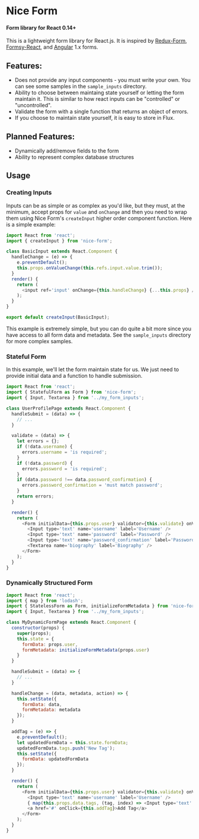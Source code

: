 # Nice Form
#### Form library for React 0.14+

This is a lightweight form library for React.js. It is inspired by [Redux-Form](https://github.com/erikras/redux-form), [Formsy-React](https://github.com/christianalfoni/formsy-react), and [Angular](https://angularjs.org/) 1.x forms.

## Features:

* Does not provide any input components - you must write your own. You can see some samples in the `sample_inputs` directory.
* Ability to choose between maintaing state yourself or letting the form maintain it. This is similar to how react inputs can be "controlled" or "uncontrolled".
* Validate the form with a single function that returns an object of errors.
* If you choose to maintain state yourself, it is easy to store in Flux.

## Planned Features:

* Dynamically add/remove fields to the form
* Ability to represent complex database structures

## Usage

### Creating Inputs

Inputs can be as simple or as complex as you'd like, but they must, at the minimum, accept props for `value` and `onChange` and then you need to wrap them using Nice Form's `createInput` higher order component function. Here is a simple example:

```javascript
import React from 'react';
import { createInput } from 'nice-form';

class BasicInput extends React.Component {
  handleChange = (e) => {
    e.preventDefault();
    this.props.onValueChange(this.refs.input.value.trim());
  }
  render() {
    return (
      <input ref='input' onChange={this.handleChange} {...this.props} />
    );
  }
}

export default createInput(BasicInput);
```

This example is extremely simple, but you can do quite a bit more since you have access to all form data and metadata. See the `sample_inputs` directory for more complex samples.

### Stateful Form

In this example, we'll let the form maintain state for us. We just need to provide initial data and a function to handle submission.

```javascript
import React from 'react';
import { StatefulForm as Form } from 'nice-form';
import { Input, Textarea } from '../my_form_inputs';

class UserProfilePage extends React.Component {
  handleSubmit = (data) => {
    // ...
  }

  validate = (data) => {
    let errors = {};
    if (!data.username) {
      errors.username = 'is required';
    }
    if (!data.password) {
      errors.password = 'is required';
    }
    if (data.password !== data.password_confirmation) {
      errors.password_confirmation = 'must match password';
    }
    return errors;
  }

  render() {
    return (
      <Form initialData={this.props.user} validator={this.validate} onValidSubmit={this.handleSubmit}>
        <Input type='text' name='username' label='Username' />
        <Input type='text' name='password' label='Password' />
        <Input type='text' name='password_confirmation' label='Password Confirmation' />
        <Textarea name='biography' label='Biography' />
      </Form>
    );
  }
}
```

### Dynamically Structured Form

```javascript
import React from 'react';
import { map } from 'lodash';
import { StatelessForm as Form, initializeFormMetadata } from 'nice-form';
import { Input, Textarea } from '../my_form_inputs';

class MyDynamicFormPage extends React.Component {
  constructor(props) {
    super(props);
    this.state = {
      formData: props.user,
      formMetadata: initializeFormMetadata(props.user)
    }
  }

  handleSubmit = (data) => {
    // ...
  }

  handleChange = (data, metadata, action) => {
    this.setState({
      formData: data,
      formMetadata: metadata
    });
  }

  addTag = (e) => {
    e.preventDefault();
    let updatedFormData = this.state.formData;
    updatedFormData.tags.push('New Tag');
    this.setState({
      formData: updatedFormData
    });
  }

  render() {
    return (
      <Form initialData={this.props.user} validator={this.validate} onValidSubmit={this.handleSubmit}>
        <Input type='text' name='username' label='Username' />
        { map(this.props.data.tags, (tag, index) => <Input type='text' name={`tags.${index}`} />) }
        <a href='#' onClick={this.addTag}>Add Tag</a>
      </Form>
    );
  }
}
```

